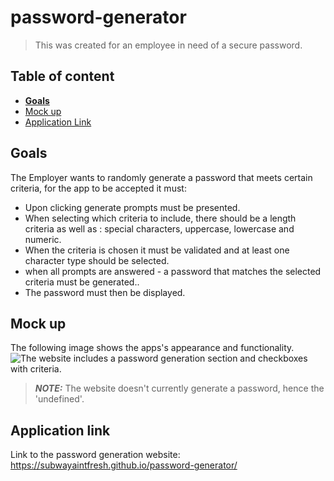 # password-generator

>This was created for an employee in need of a secure password.

## Table of content

- [**Goals**](#goals)
- [Mock up](#mock-up)
- [Application Link](#application-link)


## Goals
The Employer wants to randomly generate a password that meets certain criteria, for the app to be accepted it must:
- Upon clicking generate prompts must be presented.
- When selecting which criteria to include, there should be a length criteria as well as : special characters, uppercase, lowercase and numeric.
- When the criteria is chosen it must be validated and at least one character type should be selected.
- when all prompts are answered - a password that matches the selected criteria must be generated..
- The password must then be displayed.


## Mock up
The following image shows the apps's appearance and functionality.
![The website includes a password generation section and checkboxes with criteria.](https://github.com/subwayaintfresh/password-generator/blob/main/assets/2021-03-24-17-36-subwayaintfresh.github.io.png)
> **_NOTE:_**  The website doesn't currently generate a password, hence the 'undefined'.


## Application link
Link to the password generation website: https://subwayaintfresh.github.io/password-generator/
